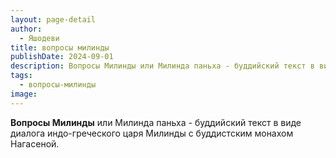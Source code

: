 ```yaml
---
layout: page-detail
author:
  - Яшодеви
title: вопросы милинды
publishDate: 2024-09-01
description: Вопросы Милинды или Милинда паньха - буддийский текст в виде диалога индо-греческого царя Милинды с буддистским монахом Нагасеной.
tags:
  - вопросы-милинды
image:
---
```

**Вопросы Милинды** или Милинда паньха - буддийский текст в виде диалога индо-греческого царя Милинды с буддистским монахом Нагасеной.

